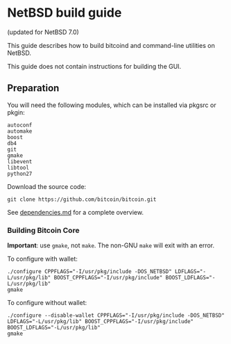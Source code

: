 NetBSD build guide
======================
(updated for NetBSD 7.0)

This guide describes how to build bitcoind and command-line utilities on NetBSD.

This guide does not contain instructions for building the GUI.

Preparation
-------------

You will need the following modules, which can be installed via pkgsrc or pkgin:

```
autoconf
automake
boost
db4
git
gmake
libevent
libtool
python27
```

Download the source code:
```
git clone https://github.com/bitcoin/bitcoin.git
```

See [dependencies.md](dependencies.md) for a complete overview.

### Building Bitcoin Core

**Important**: use `gmake`, not `make`. The non-GNU `make` will exit with an error.

To configure with wallet:
```
./configure CPPFLAGS="-I/usr/pkg/include -DOS_NETBSD" LDFLAGS="-L/usr/pkg/lib" BOOST_CPPFLAGS="-I/usr/pkg/include" BOOST_LDFLAGS="-L/usr/pkg/lib"
gmake
```

To configure without wallet:
```
./configure --disable-wallet CPPFLAGS="-I/usr/pkg/include -DOS_NETBSD" LDFLAGS="-L/usr/pkg/lib" BOOST_CPPFLAGS="-I/usr/pkg/include" BOOST_LDFLAGS="-L/usr/pkg/lib"
gmake
```
